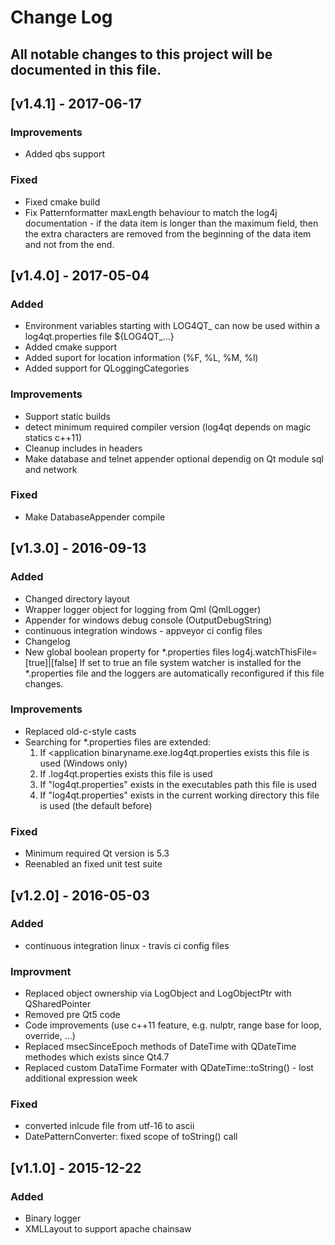 # Change Log

All notable changes to this project will be documented in this file.
----

## [v1.4.1] - 2017-06-17
### Improvements
- Added qbs support

### Fixed
- Fixed cmake build
- Fix Patternformatter maxLength behaviour to match the log4j documentation -
  if the data item is longer than the maximum field, then the extra characters are removed from the beginning
  of the data item and not from the end.

## [v1.4.0] - 2017-05-04

### Added
- Environment variables starting with LOG4QT_ can now be used within a log4qt.properties file ${LOG4QT_...}
- Added cmake support
- Added suport for location information (%F, %L, %M, %l)
- Added support for QLoggingCategories

### Improvements
- Support static builds
- detect minimum required compiler version (log4qt depends on magic statics c++11)
- Cleanup includes in headers
- Make database and telnet appender optional dependig on Qt module sql and network

### Fixed
- Make DatabaseAppender compile

## [v1.3.0] - 2016-09-13

### Added
- Changed directory layout
- Wrapper logger object for logging from Qml (QmlLogger)
- Appender for windows debug console (OutputDebugString)
- continuous integration windows - appveyor ci config files
- Changelog
- New global boolean property for *.properties files
    log4j.watchThisFile=[true]|[false]
    If set to true an file system watcher is installed for the *.properties file
    and the loggers are automatically reconfigured if this file changes.

### Improvements
- Replaced old-c-style casts
- Searching for *.properties files are extended:
  1. If <application binaryname.exe.log4qt.properties exists this file is used (Windows only)
  2. If <application binaryname>.log4qt.properties exists this file is used
  3. If "log4qt.properties" exists in the executables path this file is used
  4. If "log4qt.properties" exists in the current working directory this file is used (the default before)

### Fixed
- Minimum required Qt version is 5.3
- Reenabled an fixed unit test suite

## [v1.2.0] - 2016-05-03

### Added
- continuous integration linux - travis ci config files

### Improvment
- Replaced object ownership via LogObject and LogObjectPtr with QSharedPointer
- Removed pre Qt5 code
- Code improvements (use c++11 feature, e.g. nulptr, range base for loop, override, ...)
- Replaced msecSinceEpoch methods of DateTime with QDateTime methodes which exists since Qt4.7
- Replaced custom DataTime Formater with QDateTime::toString() - lost additional expression week

### Fixed
- converted inlcude file from utf-16 to ascii
- DatePatternConverter: fixed scope of toString() call

## [v1.1.0] - 2015-12-22

### Added
- Binary logger
- XMLLayout to support apache chainsaw
